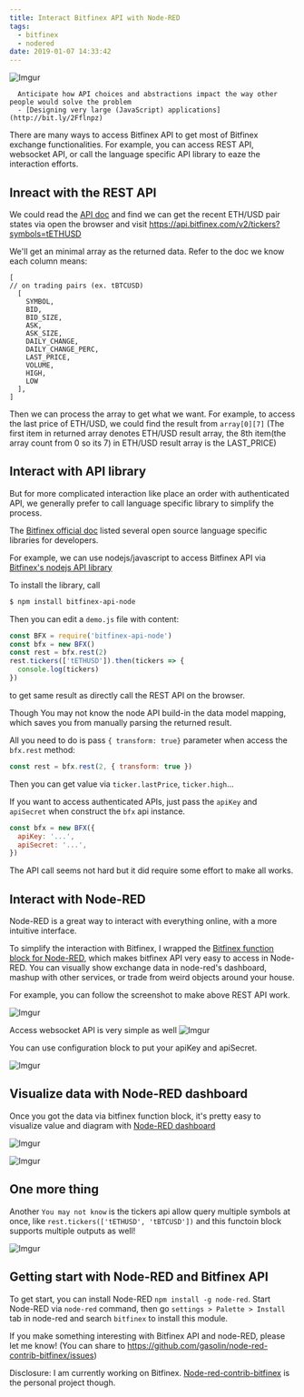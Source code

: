 ```yaml
---
title: Interact Bitfinex API with Node-RED
tags:
  - bitfinex
  - nodered
date: 2019-01-07 14:33:42
---
```


![Imgur](https://i.imgur.com/BDWezQx.png)

```
  Anticipate how API choices and abstractions impact the way other people would solve the problem
  - [Designing very large (JavaScript) applications](http://bit.ly/2Fflnpz)
```

There are many ways to access Bitfinex API to get most of Bitfinex exchange functionalities. For example, you can access REST API, websocket API, or call the language specific API library to eaze the interaction efforts.

## Inreact with the REST API

We could read the [API doc](https://docs.bitfinex.com/v2/reference#rest-public-tickers`
) and find we can get the recent ETH/USD pair states via open the browser and visit https://api.bitfinex.com/v2/tickers?symbols=tETHUSD

We'll get an minimal array as the returned data. Refer to the doc we know each column means:

```
[
// on trading pairs (ex. tBTCUSD)
  [
    SYMBOL,
    BID, 
    BID_SIZE, 
    ASK, 
    ASK_SIZE, 
    DAILY_CHANGE, 
    DAILY_CHANGE_PERC, 
    LAST_PRICE, 
    VOLUME, 
    HIGH, 
    LOW
  ],
]
```

Then we can process the array to get what we want. For example, to access the last price of ETH/USD, we could find the result from `array[0][7]` (The first item in returned array denotes ETH/USD result array, the 8th item(the array count from 0 so its 7) in ETH/USD result array is the LAST_PRICE)

## Interact with API library

But for more complicated interaction like place an order with authenticated API, we generally prefer to call language specific library to simplify the process.

The [Bitfinex official doc](https://docs.bitfinex.com/v2/docs/open-source-libraries) listed several open source language specific libraries for developers.

For example, we can use nodejs/javascript to access Bitfinex API via [Bitfinex's nodejs API library](https://github.com/bitfinexcom/bitfinex-api-node)

To install the library, call

```sh
$ npm install bitfinex-api-node
```

Then you can edit a `demo.js` file with content:

```js
const BFX = require('bitfinex-api-node')
const bfx = new BFX()
const rest = bfx.rest(2)
rest.tickers(['tETHUSD']).then(tickers => {
  console.log(tickers)
})
```

to get same result as directly call the REST API on the browser.

Though You may not know the node API build-in the data model mapping, which saves you from manually parsing the returned result.

All you need to do is pass `{ transform: true}` parameter when access the `bfx.rest` method:

```js
const rest = bfx.rest(2, { transform: true })
```

Then you can get value via `ticker.lastPrice`, `ticker.high`...

If you want to access authenticated APIs, just pass the `apiKey` and `apiSecret` when construct the `bfx` api instance.

```js
const bfx = new BFX({
  apiKey: '...',
  apiSecret: '...',
})
```

The API call seems not hard but it did require some effort to make all works.

## Interact with Node-RED

Node-RED is a great way to interact with everything online, with a more intuitive interface.

To simplify the interaction with Bitfinex, 
I wrapped the [Bitfinex function block for Node-RED](https://www.npmjs.com/package/node-red-contrib-bitfinex), which makes bitfinex API very easy to access in Node-RED. You can visually show exchange data in node-red's dashboard, mashup with other services, or trade from weird objects around your house.

For example, you can follow the screenshot to make above REST API work.

![Imgur](https://i.imgur.com/ivFAJWH.gif)

Access websocket API is very simple as well
![Imgur](https://i.imgur.com/ecJV6Io.gif)

You can use configuration block to put your apiKey and apiSecret.

![Imgur](https://i.imgur.com/0eVeu4I.png)

## Visualize data with Node-RED dashboard

Once you got the data via bitfinex function block, it's pretty easy to visualize value and diagram with [Node-RED dashboard](https://flows.nodered.org/node/node-red-dashboard)

![Imgur](https://i.imgur.com/mow1AUX.gif)

![Imgur](https://i.imgur.com/1Y9ooGD.gif)


## One more thing

Another `You may not know` is the tickers api allow query multiple symbols at once, like `rest.tickers(['tETHUSD', 'tBTCUSD'])` and this functoin block supports multiple outputs as well!

![Imgur](https://i.imgur.com/MLS7sCq.gif)


## Getting start with Node-RED and Bitfinex API

To get start, you can install Node-RED `npm install -g node-red`. Start Node-RED via `node-red` command, then go `settings > Palette > Install` tab in node-red and search `bitfinex` to install this module.

If you make something interesting with Bitfinex API and node-RED, please let me know! (You can share to https://github.com/gasolin/node-red-contrib-bitfinex/issues)


Disclosure: I am currently working on Bitfinex. [Node-red-contrib-bitfinex](https://github.com/gasolin/node-red-contrib-bitfinex) is the personal project though.
